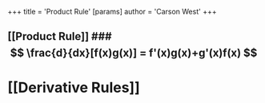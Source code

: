 +++
 title = 'Product Rule'
[params]
	author = 'Carson West'
+++
## [[Product Rule]] ###  $$ \frac{d}{dx}[f(x)g(x)] = f'(x)g(x)+g'(x)f(x) $$  


# [[Derivative Rules]]